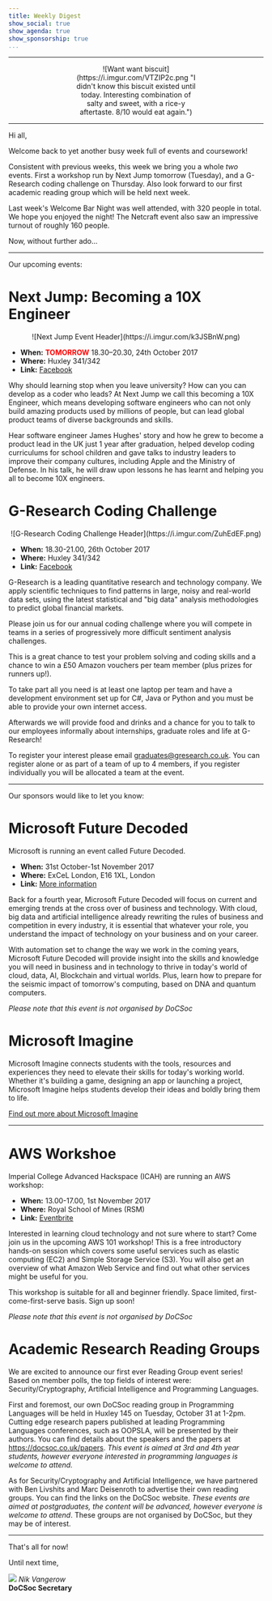 ```yaml
---
title: Weekly Digest
show_social: true
show_agenda: true
show_sponsorship: true
...
```


---

<center>
<div style="position:relative;width:50%">
    ![Want want biscuit](https://i.imgur.com/VTZIP2c.png "I didn't know this biscuit existed until today. Interesting combination of salty and sweet, with a rice-y aftertaste. 8/10 would eat again.")
</div>
</center>

---

Hi all,

Welcome back to yet another busy week full of events and coursework!

Consistent with previous weeks, this week we bring you a whole _two_ events.
First a workshop run by Next Jump tomorrow (Tuesday), and a G-Research coding
challenge on Thursday. Also look forward to our first academic reading group
which will be held next week.

Last week's Welcome Bar Night was well attended, with 320 people in total. We
hope you enjoyed the night! The Netcraft event also saw an impressive turnout
of roughly 160 people. 

Now, without further ado&hellip;

---

Our upcoming events:

# Next Jump: Becoming a 10X Engineer

<center>
    ![Next Jump Event Header](https://i.imgur.com/k3JSBnW.png)
</center>

- **When:** **<font color="red">TOMORROW</font>** 18.30–20.30, 24th October 2017
- **Where:** Huxley 341/342
- **Link:** [Facebook](https://www.facebook.com/events/127663097980360/)

Why should learning stop when you leave university? How can you can develop
as a coder who leads? At Next Jump we call this becoming a 10X Engineer,
which means developing software engineers who can not only build amazing
products used by millions of people, but can lead global product teams of
diverse backgrounds and skills.

Hear software engineer James Hughes' story and how he grew to become a
product lead in the UK just 1 year after graduation, helped develop coding
curriculums for school children and gave talks to industry leaders to improve
their company cultures, including Apple and the Ministry of Defense. In his
talk, he will draw upon lessons he has learnt and helping you all to become
10X engineers.

# G-Research Coding Challenge

<center>
    ![G-Research Coding Challenge Header](https://i.imgur.com/ZuhEdEF.png)
</center>

- **When:** 18.30-21.00, 26th October 2017
- **Where:** Huxley 341/342
- **Link:** [Facebook](https://www.facebook.com/events/2207747869451881/)

G-Research is a leading quantitative research and technology company. We
apply scientific techniques to find patterns in large, noisy and real-world
data sets, using the latest statistical and "big data" analysis methodologies
to predict global financial markets.
 
Please join us for our annual coding challenge where you will compete in
teams in a series of progressively more difficult sentiment analysis
challenges.

This is a great chance to test your problem solving and coding skills and a
chance to win a &#163;50 Amazon vouchers per team member (plus prizes for
runners up!).
 
To take part all you need is at least one laptop per team and have a
development environment set up for C#, Java or Python and you must be able to
provide your own internet access.
 
Afterwards we will provide food and drinks and a chance for you to talk to
our employees informally about internships, graduate roles and life at
G-Research!
 
To register your interest please email <graduates@gresearch.co.uk>. You can
register alone or as part of a team of up to 4 members, if you register
individually you will be allocated a team at the event.

---

Our sponsors would like to let you know:

# Microsoft Future Decoded

Microsoft is running an event called Future Decoded.

- **When:** 31st October-1st November 2017
- **Where:** ExCeL London, E16 1XL, London
- **Link:** [More information](https://futuredecoded.com)

Back for a fourth year, Microsoft Future Decoded will focus on current and
emerging trends at the cross over of business and technology. With cloud, big
data and artificial intelligence already rewriting the rules of business and
competition in every industry, it is essential that whatever your role, you
understand the impact of technology on your business and on your career.

With automation set to change the way we work in the coming years, Microsoft
Future Decoded will provide insight into the skills and knowledge you will
need in business and in technology to thrive in today's world of cloud, data,
AI, Blockchain and virtual worlds. Plus, learn how to prepare for the seismic
impact of tomorrow's computing, based on DNA and quantum computers.

*Please note that this event is not organised by DoCSoc*

# Microsoft Imagine

Microsoft Imagine connects students with the tools, resources and experiences
they need to elevate their skills for today's working world. Whether it's
building a game, designing an app or launching a project, Microsoft Imagine
helps students develop their ideas and boldly bring them to life.

[Find out more about Microsoft Imagine](https://imagine.microsoft.com/en-us)

---

# AWS Workshoe

Imperial College Advanced Hackspace (ICAH) are running an AWS workshop:

- **When:** 13.00-17.00, 1st November 2017
- **Where:** Royal School of Mines (RSM)
- **Link:** [Eventbrite](https://www.eventbrite.co.uk/e/aws-101-introduction-to-amazon-web-services-tickets-38439665073)

Interested in learning cloud technology and not sure where to start?
Come join us in the upcoming AWS 101 workshop! This is a free introductory
hands-on session which covers some useful services such as elastic computing
(EC2) and Simple Storage Service (S3). You will also get an overview of what
Amazon Web Service and find out what other services might be useful for you.

This workshop is suitable for all and beginner friendly. Space limited,
first-come-first-serve basis. Sign up soon!

*Please note that this event is not organised by DoCSoc*

# Academic Research Reading Groups

We are excited to announce our first ever Reading Group event series! Based
on member polls, the top fields of interest were: Security/Cryptography,
Artificial Intelligence and Programming Languages.

First and foremost, our own DoCSoc reading group in Programming Languages
will be held in Huxley 145 on Tuesday, October 31 at 1-2pm. Cutting edge
research papers published at leading Programming Languages conferences, such
as OOPSLA, will be presented by their authors. You can find details about the
speakers and the papers at <https://docsoc.co.uk/papers>. *This event is
aimed at 3rd and 4th year students, however everyone interested in
programming languages is welcome to attend.*

As for Security/Cryptography and Artificial Intelligence, we have partnered
with Ben Livshits and Marc Deisenroth to advertise their own reading groups.
You can find the links on the DoCSoc website. *These events are aimed at
postgraduates, the content will be advanced, however everyone is welcome to
attend*. These groups are not organised by DoCSoc, but they may be of
interest.

---

That's all for now!

Until next time,

[![](http://i.imgur.com/mwEtDPb.png)](https://www.fb.com/nik.vangerow) *Nik
Vangerow*<br>**DoCSoc Secretary**